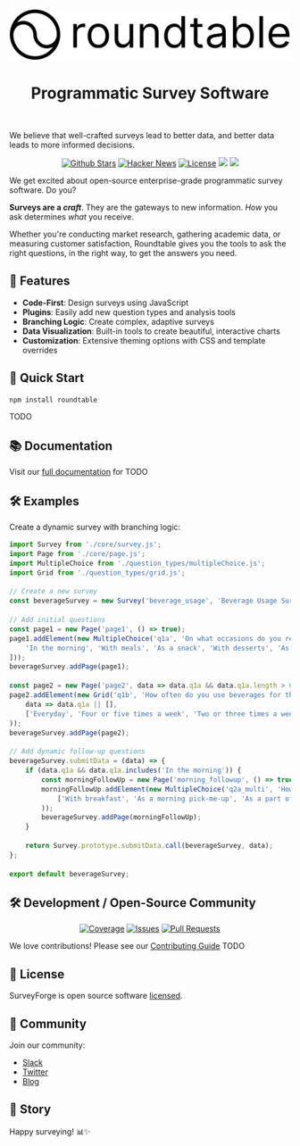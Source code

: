 <p align="center"><img src="assets/images/logo-with-text.png" alt="Roundtable Logo"></p>



<h1 align="center">Programmatic Survey Software</h1>
<br/>

We believe that well-crafted surveys lead to better data, and better data leads to more informed decisions. 
<br/>

<p align="center">
   <a href="https://github.com/roundtableAI/pulse-library/stargazers"><img src="https://img.shields.io/github/stars/roundtableAI/pulse-library" alt="Github Stars"></a>
   <a href="https://news.ycombinator.com/item?id=36865625"><img src="https://img.shields.io/badge/Hacker%20News-121-%23FF6600" alt="Hacker News"></a>
   <a href="https://github.com/roundtableAI/pulse-library/LICENSE"><img src="https://img.shields.io/badge/license-AGPLv3-purple" alt="License"></a>
   <a href="https://twitter.com/roundtableDOTai"><img src="https://img.shields.io/twitter/follow/roundtableDOTai?style=flat"></a>
   <a href="https://www.ycombinator.com"><img src="https://img.shields.io/badge/Backed%20by-Y%20Combinator-%23f26625"></a>
</p>


We get excited about open-source enterprise-grade programmatic survey software. Do you?

**Surveys are a _craft_**. They are the gateways to new information. *How* you ask determines *what* you receive.

Whether you're conducting market research, gathering academic data, or measuring customer satisfaction, Roundtable gives you the tools to ask the right questions, in the right way, to get the answers you need.

## 🌟 Features

- **Code-First**: Design surveys using JavaScript
- **Plugins**: Easily add new question types and analysis tools
- **Branching Logic**: Create complex, adaptive surveys
- **Data Visualization**: Built-in tools to create beautiful, interactive charts
- **Customization**: Extensive theming options with CSS and template overrides




## 🚀 Quick Start

```bash
npm install roundtable
```

TODO

## 📚 Documentation

Visit our [full documentation](https://docs.roundtable.ai) for TODO

## 🛠️ Examples


Create a dynamic survey with branching logic:

```javascript
import Survey from './core/survey.js';
import Page from './core/page.js';
import MultipleChoice from './question_types/multipleChoice.js';
import Grid from './question_types/grid.js';

// Create a new survey
const beverageSurvey = new Survey('beverage_usage', 'Beverage Usage Survey');

// Add initial questions
const page1 = new Page('page1', () => true);
page1.addElement(new MultipleChoice('q1a', 'On what occasions do you regularly use beverages?', [
    'In the morning', 'With meals', 'As a snack', 'With desserts', 'As a refreshing drink', 'As a health supplement'
]));
beverageSurvey.addPage(page1);

const page2 = new Page('page2', data => data.q1a && data.q1a.length > 0);
page2.addElement(new Grid('q1b', 'How often do you use beverages for the following purposes?', 
    data => data.q1a || [],
    ['Everyday', 'Four or five times a week', 'Two or three times a week', 'Once a week', 'Three times a month', 'Twice a month', 'Once a month', 'Less Often']
));
beverageSurvey.addPage(page2);

// Add dynamic follow-up questions
beverageSurvey.submitData = (data) => {
    if (data.q1a && data.q1a.includes('In the morning')) {
        const morningFollowUp = new Page('morning_followup', () => true);
        morningFollowUp.addElement(new MultipleChoice('q2a_multi', 'How do you use beverages in the morning?', 
            ['With breakfast', 'As a morning pick-me-up', 'As a part of a morning workout', 'Other']
        ));
        beverageSurvey.addPage(morningFollowUp);
    }

    return Survey.prototype.submitData.call(beverageSurvey, data);
};

export default beverageSurvey;
```

## 🛠️ Development / Open-Source Community
<p align="center">
   <a href="https://codecov.io/gh/roundtableAI/pulse-library"><img src="https://codecov.io/gh/roundtableAI/pulse-library/branch/main/graph/badge.svg" alt="Coverage"></a>
   <a href="https://github.com/roundtableAI/pulse-library/issues"><img src="https://img.shields.io/github/issues/roundtableAI/pulse-library" alt="Issues"></a>
   <a href="https://github.com/roundtableAI/pulse-library/pulls"><img src="https://img.shields.io/github/issues-pr/roundtableAI/pulse-library" alt="Pull Requests"></a>
</p>

We love contributions! Please see our [Contributing Guide](CONTRIBUTING.md) TODO

## 📜 License

SurveyForge is open source software [licensed](LICENSE).

## 🎉 Community

Join our community:
- [Slack](TODO)
- [Twitter](https://twitter.com/roundtableDOTai)
- [Blog](https://roundtable.ai/blog)

## 📖 Story



Happy surveying! 📊✨
